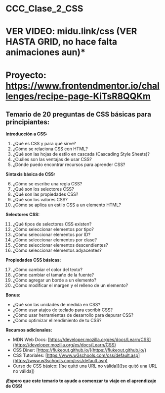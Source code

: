 # CCC_Clase_2_CSS
# **VER VIDEO:** midu.link/css (VER HASTA GRID, no hace falta animaciones aun)*
# **Proyecto:** https://www.frontendmentor.io/challenges/recipe-page-KiTsR8QQKm

## Temario de 20 preguntas de CSS básicas para principiantes:

**Introducción a CSS:**

1. ¿Qué es CSS y para qué sirve?
2. ¿Cómo se relaciona CSS con HTML?
3. ¿Qué son las hojas de estilo en cascada (Cascading Style Sheets)?
4. ¿Cuáles son las ventajas de usar CSS?
5. ¿Dónde puedo encontrar recursos para aprender CSS?

**Sintaxis básica de CSS:**

6. ¿Cómo se escribe una regla CSS?
7. ¿Qué son los selectores CSS?
8. ¿Qué son las propiedades CSS?
9. ¿Qué son los valores CSS?
10. ¿Cómo se aplica un estilo CSS a un elemento HTML?

**Selectores CSS:**

11. ¿Qué tipos de selectores CSS existen?
12. ¿Cómo seleccionar elementos por tipo?
13. ¿Cómo seleccionar elementos por ID?
14. ¿Cómo seleccionar elementos por clase?
15. ¿Cómo seleccionar elementos descendientes?
16. ¿Cómo seleccionar elementos adyacentes?

**Propiedades CSS básicas:**

17. ¿Cómo cambiar el color del texto?
18. ¿Cómo cambiar el tamaño de la fuente?
19. ¿Cómo agregar un borde a un elemento?
20. ¿Cómo modificar el margen y el relleno de un elemento?

**Bonus:**

* ¿Qué son las unidades de medida en CSS?
* ¿Cómo usar atajos de teclado para escribir CSS?
* ¿Cómo usar herramientas de desarrollo para depurar CSS?
* ¿Cómo optimizar el rendimiento de tu CSS?

**Recursos adicionales:**

* MDN Web Docs: [https://developer.mozilla.org/es/docs/Learn/CSS](https://developer.mozilla.org/es/docs/Learn/CSS)
* CSS Diner: [https://flukeout.github.io/](https://flukeout.github.io/)
* CSS Tutoriales: [https://www.w3schools.com/css/default.asp](https://www.w3schools.com/css/default.asp)
* Curso de CSS básico: [[se quitó una URL no válida]]([se quitó una URL no válida])

**¡Espero que este temario te ayude a comenzar tu viaje en el aprendizaje de CSS!**
